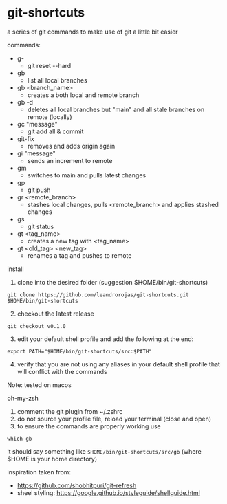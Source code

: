 # git-shortcuts
a series of git commands to make use of git a little bit easier

commands:
* g-
  * git reset --hard
* gb
  * list all local branches
* gb <branch_name>
  * creates a both local and remote branch
* gb -d
  * deletes all local branches but "main" and all stale branches on remote (locally)
* gc "message"
  * git add all & commit
* git-fix
  * removes and adds origin again
* gi "message"
  * sends an increment to remote
* gm
  * switches to main and pulls latest changes
* gp
  * git push
* gr <remote_branch>
  * stashes local changes, pulls <remote_branch> and applies stashed changes
* gs
  * git status
* gt <tag_name>
  * creates a new tag with <tag_name>
* gt <old_tag> <new_tag> 
  * renames a tag and pushes to remote

install
1. clone into the desired folder (suggestion $HOME/bin/git-shortcuts)

```git clone https://github.com/leandrorojas/git-shortcuts.git $HOME/bin/git-shortcuts```

2. checkout the latest release

 ```git checkout v0.1.0```

3. edit your default shell profile and add the following at the end:

```export PATH="$HOME/bin/git-shortcuts/src:$PATH"```

4. verify that you are not using any aliases in your default shell profile that will conflict with the commands

Note: tested on macos

oh-my-zsh
1. comment the git plugin from ~/.zshrc
2. do not source your profile file, reload your terminal (close and open)
3. to ensure the commands are properly working use

```which gb```

it should say something like ```$HOME/bin/git-shortcuts/src/gb``` (where $HOME is your home directory)

inspiration taken from:
* https://github.com/shobhitpuri/git-refresh
* sheel styling: https://google.github.io/styleguide/shellguide.html

